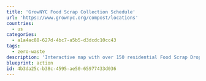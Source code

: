 ```yaml
---
title: 'GrowNYC Food Scrap Collection Schedule'
url: 'https://www.grownyc.org/compost/locations'
countries:
  - us
categories:
  - a1a4ac88-627d-4bc7-a5b5-d3dcdc10cc43
tags:
  - zero-waste
description: 'Interactive map with over 150 residential Food Scrap Drop-Off sites in NYC.'
blueprint: action
id: 4b3da25c-b38c-4595-ae50-65977433d036
---
```

